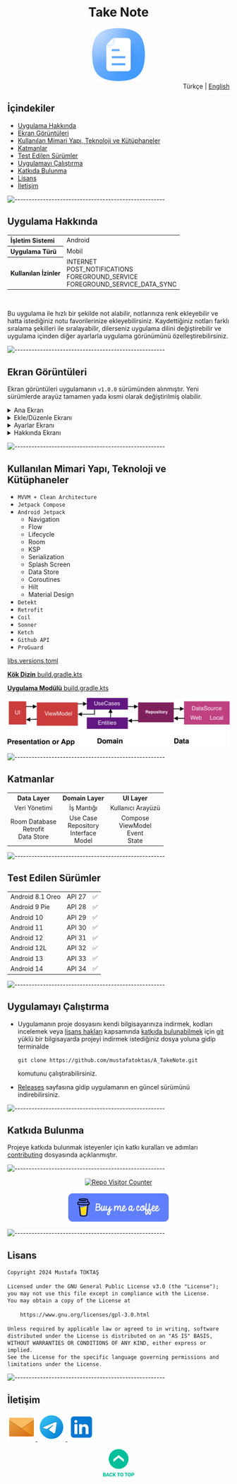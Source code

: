 <h1 align="center">
Take Note<a name="readme-top"></a>
</h1>

<div align="center">
  <img src="./Readme Resources/Not Tut Logo.png" alt="Logo" width="120"/>
</div>

<div align="right">
  Türkçe | <a href="./Other Readmes/en/Readme.en.md" target="_blank">English</a>
</div>

## İçindekiler  

- [Uygulama Hakkında](#uygulama-hakkında)
- [Ekran Görüntüleri](#ekran-görüntüleri)
  <!-- videoyu buraya ekle -->
- [Kullanılan Mimari Yapı, Teknoloji ve Kütüphaneler](#kullanılan-mimari-yapı-teknoloji-ve-kütüphaneler)
- [Katmanlar](#katmanlar)
- [Test Edilen Sürümler](#test-edilen-sürümler)
- [Uygulamayı Çalıştırma](#uygulamayı-çalıştırma)
- [Katkıda Bulunma](#katkıda-bulunma)
- [Lisans](#lisans)
- [İletişim](#i̇letişim)


![-----------------------------------------------------](./Readme%20Resources/Çizgi.png)

## Uygulama Hakkında

<table>
  <tr>
    <th style="text-align: left; font-weight: bold;">İşletim Sistemi</th>
    <td style="text-align: left;">Android</td>
  </tr>
  <tr>
    <th style="text-align: left; font-weight: bold;">Uygulama Türü</th>
    <td style="text-align: left;">Mobil</td>
  </tr>
  <tr>
    <th style="text-align: left; font-weight: bold;">Kullanılan İzinler</th>
    <td style="text-align: left;">INTERNET<br>POST_NOTIFICATIONS<br>FOREGROUND_SERVICE<br>FOREGROUND_SERVICE_DATA_SYNC</td>
  </tr>
</table>

<br>

Bu uygulama ile hızlı bir şekilde not alabilir, notlarınıza renk ekleyebilir ve hatta istediğiniz notu favorilerinize ekleyebilirsiniz.
Kaydettiğiniz notları farklı sıralama şekilleri ile sıralayabilir, dilerseniz uygulama dilini değiştirebilir ve uygulama içinden
diğer ayarlarla uygulama görünümünü özelleştirebilirsiniz.


![-----------------------------------------------------](./Readme%20Resources/Çizgi.png)

## Ekran Görüntüleri

Ekran görüntüleri uygulamanın `v1.0.0` sürümünden alınmıştır. Yeni sürümlerde arayüz tamamen yada kısmi olarak değiştirilmiş olabilir.

<details>
  <summary>Ana Ekran</summary>
  
  | ![Ekran Görüntüsü 1](./Readme%20Resources/Ekran%20Görüntüleri/Ana%201.jpg) | ![Ekran Görüntüsü 2](./Readme%20Resources/Ekran%20Görüntüleri/Ana%202.jpg) | ![Ekran Görüntüsü 3](./Readme%20Resources/Ekran%20Görüntüleri/Ana%203.jpg) |
  | -------------------------------------------------------------------------- | -------------------------------------------------------------------------- | -------------------------------------------------------------------------- |
  | ![Ekran Görüntüsü 4](./Readme%20Resources/Ekran%20Görüntüleri/Ana%204.jpg) | ![Ekran Görüntüsü 5](./Readme%20Resources/Ekran%20Görüntüleri/Ana%205.jpg) | ![Ekran Görüntüsü 6](./Readme%20Resources/Ekran%20Görüntüleri/Ana%206.jpg) |
  
</details>

<details>
  <summary>Ekle/Düzenle Ekranı</summary>
  
  | ![Ekran Görüntüsü 7](./Readme%20Resources/Ekran%20Görüntüleri/Ekle%20Düzenle%201.jpg)  | ![Ekran Görüntüsü 8](./Readme%20Resources/Ekran%20Görüntüleri/Ekle%20Düzenle%202.jpg) | ![Ekran Görüntüsü 9](./Readme%20Resources/Ekran%20Görüntüleri/Ekle%20Düzenle%203.jpg) |
  | -------------------------------------------------------------------------------------- | ------------------------------------------------------------------------------------- | ------------------------------------------------------------------------------------- |
  | ![Ekran Görüntüsü 10](./Readme%20Resources/Ekran%20Görüntüleri/Ekle%20Düzenle%204.jpg) |                                                                                       |                                                                                       |
  
</details> 

<details>
  <summary>Ayarlar Ekranı</summary>
  
  | ![Ekran Görüntüsü 11](./Readme%20Resources/Ekran%20Görüntüleri/Ayarlar%201.jpg) | ![Ekran Görüntüsü 12](./Readme%20Resources/Ekran%20Görüntüleri/Ayarlar%202.jpg) |
  | ------------------------------------------------------------------------------- | ------------------------------------------------------------------------------- |
  
</details>   

<details>
  <summary>Hakkında Ekranı</summary>
  
  | ![Ekran Görüntüsü 13](./Readme%20Resources/Ekran%20Görüntüleri/Hakkında%201.jpg) | ![Ekran Görüntüsü 14](./Readme%20Resources/Ekran%20Görüntüleri/Hakkında%202.jpg) |
  | -------------------------------------------------------------------------------- | -------------------------------------------------------------------------------- |
  
</details>   


![-----------------------------------------------------](./Readme%20Resources/Çizgi.png)

## Kullanılan Mimari Yapı, Teknoloji ve Kütüphaneler

- `MVVM + Clean Architecture`
- `Jetpack Compose`
- `Android Jetpack` 
  - Navigation
  - Flow
  - Lifecycle
  - Room
  - KSP
  - Serialization
  - Splash Screen
  - Data Store
  - Coroutines
  - Hilt
  - Material Design
- `Detekt`
- `Retrofit`
- `Coil`
- `Sonner`
- `Ketch`
- `Github API`
- `ProGuard`

[libs.versions.toml](./TakeNoteApp/gradle/libs.versions.toml)

[**Kök Dizin** build.gradle.kts](./TakeNoteApp/build.gradle.kts)

[**Uygulama Modülü** build.gradle.kts](./TakeNoteApp/app/build.gradle.kts)

![MVVM Mimari Yapısı](./Readme%20Resources/Mimari/MVVM.png)


![-----------------------------------------------------](./Readme%20Resources/Çizgi.png)

## Katmanlar

<table>
  <tr>
    <th style="text-align: center;">Data Layer</th>
    <th style="text-align: center;">Domain Layer</th>
    <th style="text-align: center;">UI Layer</th>
  </tr>
  <tr>
    <td style="text-align: center;">Veri Yönetimi</td>
    <td style="text-align: center;">İş Mantığı</td>
    <td style="text-align: center;">Kullanıcı Arayüzü</td>
  </tr>
  <tr>
    <td style="text-align: center;">Room Database<br>Retrofit<br>Data Store</td>
    <td style="text-align: center;">Use Case<br>Repository<br>Interface<br>Model</td>
    <td style="text-align: center;">Compose<br>ViewModel<br>Event<br>State</td>
  </tr>
</table>


![-----------------------------------------------------](./Readme%20Resources/Çizgi.png)

## Test Edilen Sürümler

<table>
  <tr>
    <td style="text-align: left;">Android 8.1 Oreo</td>
    <td style="text-align: left;">API 27</td>
    <td style="text-align: left;">✅️</td>
  </tr>
  <tr>
    <td style="text-align: left;">Android 9 Pie</td>
    <td style="text-align: left;">API 28</td>
    <td style="text-align: left;">✅️</td>
  </tr>
  <tr>
    <td style="text-align: left;">Android 10</td>
    <td style="text-align: left;">API 29</td>
    <td style="text-align: left;">✅️</td>
  </tr>
  <tr>
    <td style="text-align: left;">Android 11</td>
    <td style="text-align: left;">API 30</td>
    <td style="text-align: left;">✅️</td>
  </tr>
  <tr>
    <td style="text-align: left;">Android 12</td>
    <td style="text-align: left;">API 31</td>
    <td style="text-align: left;">✅️</td>
  </tr>
  <tr>
    <td style="text-align: left;">Android 12L</td>
    <td style="text-align: left;">API 32</td>
    <td style="text-align: left;">✅️</td>
  </tr>
  <tr>
    <td style="text-align: left;">Android 13</td>
    <td style="text-align: left;">API 33</td>
    <td style="text-align: left;">✅️</td>
  </tr>
  <tr>
    <td style="text-align: left;">Android 14</td>
    <td style="text-align: left;">API 34</td>
    <td style="text-align: left;">✅️</td>
  </tr>
</table>


![-----------------------------------------------------](./Readme%20Resources/Çizgi.png)

## Uygulamayı Çalıştırma

- Uygulamanın proje dosyasını kendi bilgisayarınıza indirmek, kodları incelemek veya
  [lisans hakları](https://www.gnu.org/licenses/gpl-3.0.html) kapsamında [katkıda bulunabilmek](#katkıda-bulunma)
  için [git](https://git-scm.com) yüklü bir bilgisayarda projeyi indirmek istediğiniz dosya yoluna gidip terminalde
  ```
  git clone https://github.com/mustafatoktas/A_TakeNote.git
  ```
  komutunu çalıştırabilirsiniz.

- [Releases](https://github.com/mustafatoktas/A_TakeNote/releases) sayfasına gidip
  uygulamanın en güncel sürümünü indirebilirsiniz.


![-----------------------------------------------------](./Readme%20Resources/Çizgi.png)

## Katkıda Bulunma

Projeye katkıda bulunmak isteyenler için katkı kuralları ve adımları [contributing](./Contributing.md) dosyasında açıklanmıştır.


![-----------------------------------------------------](./Readme%20Resources/Çizgi.png)

<div align="center">
  <a href="https://github.com/mustafatoktas/W.BE_RepoVisitorCounterAPI" target="_blank"> <img src="https://toktasoft.com/api/github2/repo-visitor-counter.php?repo=2hkuemfzs8dv59c&show_repo_name=1&show_date=1&show_brand=0&txt_color=255,255,255&bg_color=45,52,58" alt="Repo Visitor Counter"/> </a>
</div>

<br>
  
<div align="center">
  <a href="https://buymeacoffee.com/mustafatoktas" target="_blank"> <img src="./Readme Resources/İletişim/Buy Me a Coffee.png" alt="Buy Me a Coffee" height="64"/> </a>
</div>


![-----------------------------------------------------](./Readme%20Resources/Çizgi.png)

## Lisans

```
Copyright 2024 Mustafa TOKTAŞ

Licensed under the GNU General Public License v3.0 (the "License");
you may not use this file except in compliance with the License.
You may obtain a copy of the License at

    https://www.gnu.org/licenses/gpl-3.0.html

Unless required by applicable law or agreed to in writing, software
distributed under the License is distributed on an "AS IS" BASIS,
WITHOUT WARRANTIES OR CONDITIONS OF ANY KIND, either express or implied.
See the License for the specific language governing permissions and
limitations under the License.
```


![-----------------------------------------------------](./Readme%20Resources/Çizgi.png)

## İletişim

<a href="mailto:info@mustafatoktas.com"              target="_blank"> <img src="./Readme Resources/İletişim/Mail.png"     alt="Mail"     width="64"/> </a>
<a href="https://t.me/mustafatoktas00"               target="_blank"> <img src="./Readme Resources/İletişim/Telegram.png" alt="Telegram" width="64"/> </a>
<a href="https://www.linkedin.com/in/mustafatoktas/" target="_blank"> <img src="./Readme Resources/İletişim/LinkedIn.png" alt="LinkedIn" width="64"/> </a>

<p align="center">
  <a href="#readme-top"> <img src="./Readme Resources/Back to Top.png" alt="Back to Top" height="64"/> </a>
</p>

